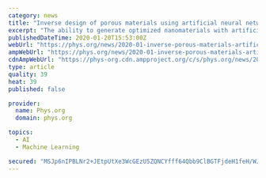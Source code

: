 ```yaml
---
category: news
title: "Inverse design of porous materials using artificial neural networks"
excerpt: "The ability to generate optimized nanomaterials with artificial neural networks can significantly revolutionize the future of materials design in materials science. While scientists had progressively created small and simple molecules, complex crystalline porous materials remain to be generated using neural networks. In a recent report on ..."
publishedDateTime: 2020-01-20T15:53:00Z
webUrl: "https://phys.org/news/2020-01-inverse-porous-materials-artificial-neural.html"
ampWebUrl: "https://phys.org/news/2020-01-inverse-porous-materials-artificial-neural.amp"
cdnAmpWebUrl: "https://phys-org.cdn.ampproject.org/c/s/phys.org/news/2020-01-inverse-porous-materials-artificial-neural.amp"
type: article
quality: 39
heat: 39
published: false

provider:
  name: Phys.org
  domain: phys.org

topics:
  - AI
  - Machine Learning

secured: "MSJp6nIPBLNr2+JEtpUtXe3WcGEzU5ZQNCYfff64Qbb9ClBGTFjdeH1feH/WJ/XA9QvK9Ihn3Crbkq5Ooq2AE2vyzAFCmycW5DkFc8nhKq7U80RMqKD3FZ1uR/uAzZsABk32XmtBzkwI7GmTYqi6W0zvWoiEV3wowBMmaFSXZReWzDRudDi/blxfLJjos5FVEl54PRSsOL5hoc/Gk1Jfiv45vhWX3NS6+rzTXmHn6mbf1AjD+/QvtDrdIExXh1njR0e7VHQFEWHVKq79rPnbsuLwJs1uhEY0scotyWin6NiryRjZxSbbKefo/6hX+MirhJYY11Pmab6OpkfdqiqtllWfePHR9rb2tkozGim5JNMvRKFER87T92Erk9UvHBIUWVtmh4Gjxk9RSzmLmrmMS8g7hhPW62aMjVn9UxxZv+EIDVyH8jEDiCIftaU8T0J+mGRhIFxHOBmC4rmPlhcqhSXOFLO2bpK6U90LVGCsj8k=;VcL5+okBeYzdQK3TBIIktg=="
---
```


